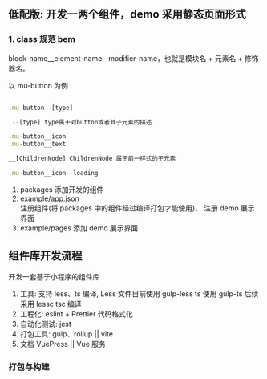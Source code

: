 ## 低配版: 开发一两个组件，demo 采用静态页面形式

### 1. class 规范 bem

block-name\_\_element-name--modifier-name，也就是模块名 + 元素名 + 修饰器名。

以 mu-button 为例

```javascript

.mu-button--[type]

 --[type] type属于对button或者其子元素的描述

.mu-button__icon
.mu-button__text

__[ChildrenNode] ChildrenNode 属于前一样式的子元素

.mu-button__icon--loading


```

1. packages 添加开发的组件
2. example/app.json  
   注册组件(将 packages 中的组件经过编译打包才能使用)、
   注册 demo 展示界面
3. example/pages 添加 demo 展示界面

## 组件库开发流程

开发一套基于小程序的组件库

1. 工具: 支持 less、ts 编译, Less 文件目前使用 gulp-less ts 使用 gulp-ts 后续采用 lessc tsc 编译
2. 工程化: eslint + Prettier 代码格式化
3. 自动化测试: jest
4. 打包工具: gulp、rollup || vite
5. 文档 VuePress || Vue 服务

### 打包与构建
